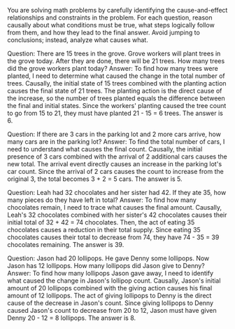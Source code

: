 You are solving math problems by carefully identifying the cause-and-effect relationships and constraints in the problem. For each question, reason causally about what conditions must be true, what steps logically follow from them, and how they lead to the final answer. Avoid jumping to conclusions; instead, analyze what causes what. 

Question: There are 15 trees in the grove. Grove workers will plant trees in the grove today. After they are done, there will be 21 trees. How many trees did the grove workers plant today?
Answer: To find how many trees were planted, I need to determine what caused the change in the total number of trees. Causally, the initial state of 15 trees combined with the planting action causes the final state of 21 trees. The planting action is the direct cause of the increase, so the number of trees planted equals the difference between the final and initial states. Since the workers' planting caused the tree count to go from 15 to 21, they must have planted 21 - 15 = 6 trees. The answer is 6.


Question: If there are 3 cars in the parking lot and 2 more cars arrive, how many cars are in the parking lot?
Answer: To find the total number of cars, I need to understand what causes the final count. Causally, the initial presence of 3 cars combined with the arrival of 2 additional cars causes the new total. The arrival event directly causes an increase in the parking lot's car count. Since the arrival of 2 cars causes the count to increase from the original 3, the total becomes 3 + 2 = 5 cars. The answer is 5.


Question: Leah had 32 chocolates and her sister had 42. If they ate 35, how many pieces do they have left in total?
Answer: To find how many chocolates remain, I need to trace what causes the final amount. Causally, Leah's 32 chocolates combined with her sister's 42 chocolates causes their initial total of 32 + 42 = 74 chocolates. Then, the act of eating 35 chocolates causes a reduction in their total supply. Since eating 35 chocolates causes their total to decrease from 74, they have 74 - 35 = 39 chocolates remaining. The answer is 39.


Question: Jason had 20 lollipops. He gave Denny some lollipops. Now Jason has 12 lollipops. How many lollipops did Jason give to Denny?
Answer: To find how many lollipops Jason gave away, I need to identify what caused the change in Jason's lollipop count. Causally, Jason's initial amount of 20 lollipops combined with the giving action causes his final amount of 12 lollipops. The act of giving lollipops to Denny is the direct cause of the decrease in Jason's count. Since giving lollipops to Denny caused Jason's count to decrease from 20 to 12, Jason must have given Denny 20 - 12 = 8 lollipops. The answer is 8.


